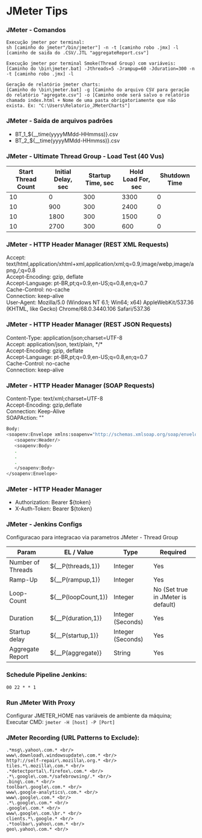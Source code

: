 # JMeter Tips

### JMeter - Comandos
```
Execução jmeter por terminal:
sh [caminho do jmeter"/bin/jmeter"] -n -t [caminho robo .jmx] -l [caminho de saida do .CSV/.JTL "aggregateReport.csv"]

Execução jmeter por terminal Smoke(Thread Group) com variáveis:
[Caminho do \bin\jmeter.bat] -Jthreads=5 -Jrampup=60 -Jduration=300 -n -t [caminho robo .jmx] -l

Geração de relatório jmeter charts:
[Caminho do \bin\jmeter.bat] -g [Caminho do arquivo CSV para geração do relatório "agregate.csv"] -o [Caminho onde será salvo o relatório chamado index.html + Nome de uma pasta obrigatoriamente que não exista. Ex: "C:\Users\Relatorio_JMeterCharts"]
```


### JMeter - Saída de arquivos padrões
- BT_1_${__time(yyyyMMdd-HHmmss)}.csv
- BT_2_${__time(yyyyMMdd-HHmmss)}.csv


### JMeter - Ultimate Thread Group - Load Test (40 Vus)
|Start Thread Count   	| Initial Delay, sec   	  | Startup Time, sec  	| Hold Load For, sec  	| Shutdown Time     |
|---	                |---	                  |---	                |---	                |---	            |
| 10   	                | 0  	                  | 300  	        | 3300                  | 0  	            |
| 10   	                | 900  	                  | 300  	        | 2400                  | 0  	            |
| 10  	                | 1800  	          | 300  	        | 1500                  | 0  	            |
| 10  	                | 2700  	          | 300  	        | 600                   | 0  	            |


### JMeter - HTTP Header Manager (REST XML Requests)
Accept: text/html,application/xhtml+xml,application/xml;q=0.9,image/webp,image/apng,*/*;q=0.8 <br/>
Accept-Encoding: gzip, deflate <br/>
Accept-Language: pt-BR,pt;q=0.9,en-US;q=0.8,en;q=0.7 <br/>
Cache-Control: no-cache <br/>
Connection: keep-alive <br/>
User-Agent: Mozilla/5.0 (Windows NT 6.1; Win64; x64) AppleWebKit/537.36 (KHTML, like Gecko) Chrome/68.0.3440.106 Safari/537.36 <br/>

### JMeter - HTTP Header Manager (REST JSON Requests)
Content-Type: application/json;charset=UTF-8 <br/>
Accept: application/json, text/plain, \*/\* <br/>
Accept-Encoding: gzip, deflate <br/>
Accept-Language: pt-BR,pt;q=0.9,en-US;q=0.8,en;q=0.7 <br/>
Cache-Control: no-cache <br/>
Connection: keep-alive <br/>

### JMeter - HTTP Header Manager (SOAP Requests)
Content-Type: text/xml;charset=UTF-8 <br/>
Accept-Encoding: gzip,deflate <br/>
Connection: Keep-Alive <br/>
SOAPAction: "" <br/>
```sh
Body:
<soapenv:Envelope xmlns:soapenv="http://schemas.xmlsoap.org/soap/envelope/" xmlns:bcp="http://bcp.porto.com/">
   <soapenv:Header/>
   <soapenv:Body>
   .
   .
   .
   </soapenv:Body>
</soapenv:Envelope>
```

### JMeter - HTTP Header Manager
- Authorization:	Bearer ${token}
- X-Auth-Token: Bearer ${token}

### JMeter - Jenkins Configs

Configuracao para integracao via parametros JMeter - Thread Group

|Param   	  	| EL / Value  		| Type			| Required				|
|---	                |---	                |---			|---					|
| Number of Threads 	| ${__P(threads,1)}	| Integer		| Yes					|
| Ramp-Up 		| ${__P(rampup,1)}	| Integer		| Yes					|
| Loop-Count 		| ${__P(loopCount,1)}	| Integer		| No (Set true in JMeter is default)	|
| Duration		| ${__P(duration,1)}	| Integer (Seconds)	| Yes					|
| Startup delay		| ${__P(startup,1)}	| Integer (Seconds)	| Yes					|
| Aggregate Report      | ${__P(aggregate)}	| String		| Yes					|


### Schedule Pipeline Jenkins:
```00 22 * * 1```

### Run JMeter With Proxy
Configurar JMETER_HOME nas variáveis de ambiente da máquina; <br/>
Executar CMD: 
```jmeter -H [host] -P [Port]```


### JMeter Recording (URL Patterns to Exclude):
```
.*msg\.yahoo\.com.* <br/>
www\.download\.windowsupdate\.com.* <br/>
http?://self-repair\.mozilla\.org.* <br/>
tiles.*\.mozilla\.com.* <br/>
.*detectportal\.firefox\.com.* <br/>
.*\.google\.com.*/safebrowsing/.* <br/>
.bing\.com.* <br/>
toolbar\.google\.com.* <br/>
www\.google-analytics\.com.* <br/>
www\.google\.com.* <br/>
.*\.google\.com.* <br/>
.google\.com.* <br/>
www\.google\.com.\br.* <br/>
clients.*\.google.* <br/>
.*toolbar\.yahoo\.com.* <br/>
geo\.yahoo\.com.* <br/>
```
